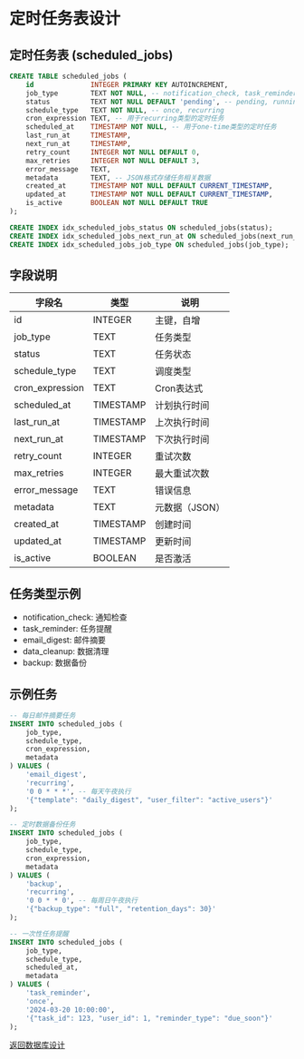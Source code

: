 # 定时任务表设计

## 定时任务表 (scheduled_jobs)

```sql
CREATE TABLE scheduled_jobs (
    id              INTEGER PRIMARY KEY AUTOINCREMENT,
    job_type        TEXT NOT NULL, -- notification_check, task_reminder, email_digest, etc.
    status          TEXT NOT NULL DEFAULT 'pending', -- pending, running, completed, failed, cancelled
    schedule_type   TEXT NOT NULL, -- once, recurring
    cron_expression TEXT, -- 用于recurring类型的定时任务
    scheduled_at    TIMESTAMP NOT NULL, -- 用于one-time类型的定时任务
    last_run_at     TIMESTAMP,
    next_run_at     TIMESTAMP,
    retry_count     INTEGER NOT NULL DEFAULT 0,
    max_retries     INTEGER NOT NULL DEFAULT 3,
    error_message   TEXT,
    metadata        TEXT, -- JSON格式存储任务相关数据
    created_at      TIMESTAMP NOT NULL DEFAULT CURRENT_TIMESTAMP,
    updated_at      TIMESTAMP NOT NULL DEFAULT CURRENT_TIMESTAMP,
    is_active       BOOLEAN NOT NULL DEFAULT TRUE
);

CREATE INDEX idx_scheduled_jobs_status ON scheduled_jobs(status);
CREATE INDEX idx_scheduled_jobs_next_run_at ON scheduled_jobs(next_run_at);
CREATE INDEX idx_scheduled_jobs_job_type ON scheduled_jobs(job_type);
```

## 字段说明

| 字段名 | 类型 | 说明 |
|--------|------|------|
| id | INTEGER | 主键，自增 |
| job_type | TEXT | 任务类型 |
| status | TEXT | 任务状态 |
| schedule_type | TEXT | 调度类型 |
| cron_expression | TEXT | Cron表达式 |
| scheduled_at | TIMESTAMP | 计划执行时间 |
| last_run_at | TIMESTAMP | 上次执行时间 |
| next_run_at | TIMESTAMP | 下次执行时间 |
| retry_count | INTEGER | 重试次数 |
| max_retries | INTEGER | 最大重试次数 |
| error_message | TEXT | 错误信息 |
| metadata | TEXT | 元数据（JSON） |
| created_at | TIMESTAMP | 创建时间 |
| updated_at | TIMESTAMP | 更新时间 |
| is_active | BOOLEAN | 是否激活 |

## 任务类型示例

- notification_check: 通知检查
- task_reminder: 任务提醒
- email_digest: 邮件摘要
- data_cleanup: 数据清理
- backup: 数据备份

## 示例任务

```sql
-- 每日邮件摘要任务
INSERT INTO scheduled_jobs (
    job_type, 
    schedule_type, 
    cron_expression, 
    metadata
) VALUES (
    'email_digest',
    'recurring',
    '0 0 * * *', -- 每天午夜执行
    '{"template": "daily_digest", "user_filter": "active_users"}'
);

-- 定时数据备份任务
INSERT INTO scheduled_jobs (
    job_type,
    schedule_type,
    cron_expression,
    metadata
) VALUES (
    'backup',
    'recurring',
    '0 0 * * 0', -- 每周日午夜执行
    '{"backup_type": "full", "retention_days": 30}'
);

-- 一次性任务提醒
INSERT INTO scheduled_jobs (
    job_type,
    schedule_type,
    scheduled_at,
    metadata
) VALUES (
    'task_reminder',
    'once',
    '2024-03-20 10:00:00',
    '{"task_id": 123, "user_id": 1, "reminder_type": "due_soon"}'
);
```

[返回数据库设计](../DATABASE_DESIGN.md)
